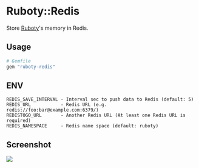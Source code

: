 # Ruboty::Redis
Store [Ruboty](https://github.com/r7kamura/ruboty/)'s memory in Redis.

## Usage
```ruby
# Gemfile
gem "ruboty-redis"
```

## ENV
```
REDIS_SAVE_INTERVAL - Interval sec to push data to Redis (default: 5)
REDIS_URL           - Redis URL (e.g. redis://foo:bar@example.com:6379/)
REDISTOGO_URL       - Another Redis URL (At least one Redis URL is required)
REDIS_NAMESPACE     - Redis name space (default: ruboty)
```

## Screenshot
![](https://raw.githubusercontent.com/r7kamura/ruboty-redis/master/images/screenshot.png)
